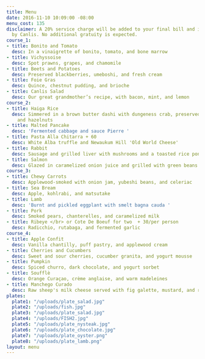 ```yaml
---
title: Menu
date: 2016-11-10 10:09:00 -08:00
menu_cost: 135
disclaimer: A 20% service charge will be added to your final bill and is retained
  by Canlis. No additional gratuity is expected.
course_1:
- title: Bonito and Tomato
  desc: In a vinaigrette of bonito, tomato, and bone marrow
- title: Vichyssoise
  desc: Spot prawns, grapes, and chamomile
- title: Beets and Potatoes
  desc: Preserved blackberries, umeboshi, and fresh cream
- title: Foie Gras
  desc: Quince, chestnut pudding, and brioche
- title: Canlis Salad
  desc: Our great grandmother’s recipe, with bacon, mint, and lemon
course_2:
- title: Haiga Rice
  desc: Simmered in a brown butter dashi with dungeness crab, preserved strawberries,
    and hazelnuts
- title: Malted Pancake
  desc: 'Fermented cabbage and sauce Pierre '
- title: Pasta Alla Chitarra + 60
  desc: White Alba truffle and Newaukum Hill 'Old World Cheese'
- title: Rabbit
  desc: Sausage and grilled liver with mushrooms and a toasted rice ponzu
- title: Salmon
  desc: Glazed in caramelized onion juice and grilled with green beans and gari
course_3:
- title: Chewy Carrots
  desc: Applewood-smoked with onion jam, yubeshi beans, and celeriac
- title: Sea Bream
  desc: Apple, kohlrabi, and matsutake
- title: Lamb
  desc: 'Burnt and pickled eggplant with smelt bagna cauda '
- title: Pork
  desc: Smoked pears, chanterelles, and caramelized milk
- title: Ribeye </br> or Cote De Boeuf for two  + 30/per person
  desc: Radicchio, rutabaga, and fermented garlic
course_4:
- title: Apple Confit
  desc: Vanilla chantilly, puff pastry, and applewood cream
- title: Cherries and Cucumbers
  desc: Sweet and sour cherries, cucumber granita, and yogurt mousse
- title: Pumpkin
  desc: Spiced churro, dark chocolate, and yogurt sorbet
- title: Soufflè
  desc: Orange Curaçao, crème anglaise, and warm madeleines
- title: Manchego Curado
  desc: Raw sheep's milk cheese served with fig galette, mustard, and roasted onions
plates:
  plate1: "/uploads/plate_salad.jpg"
  plate2: "/uploads/fish.jpg"
  plate3: "/uploads/plate_salad.jpg"
  plate4: "/uploads/FISH2.jpg"
  plate5: "/uploads/plate_nysteak.jpg"
  plate6: "/uploads/plate_chocolate.jpg"
  plate7: "/uploads/plate_oyster.png"
  plate8: "/uploads/plate_lamb.png"
layout: menu
---
```


